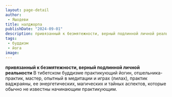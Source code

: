 ```yaml
---
layout: page-detail
author:
 - Яшодеви
title: налджорпа
publishDate: "2024-09-01"
description: привязанный к безмятежности, верный подлинной личной реальности
tags:
 - буддизм
 - йога
image: 
---
```


__привязанный к безмятежности, верный подлинной личной реальности__
В тибетском буддизме практикующий йогин, отшельника-практик, мастер, опытный в медитации и играх (лилах), практик ваджраяны, ее энергетических, магических и тайных аспектов, которые обычно не известны начинающим практикующим.

